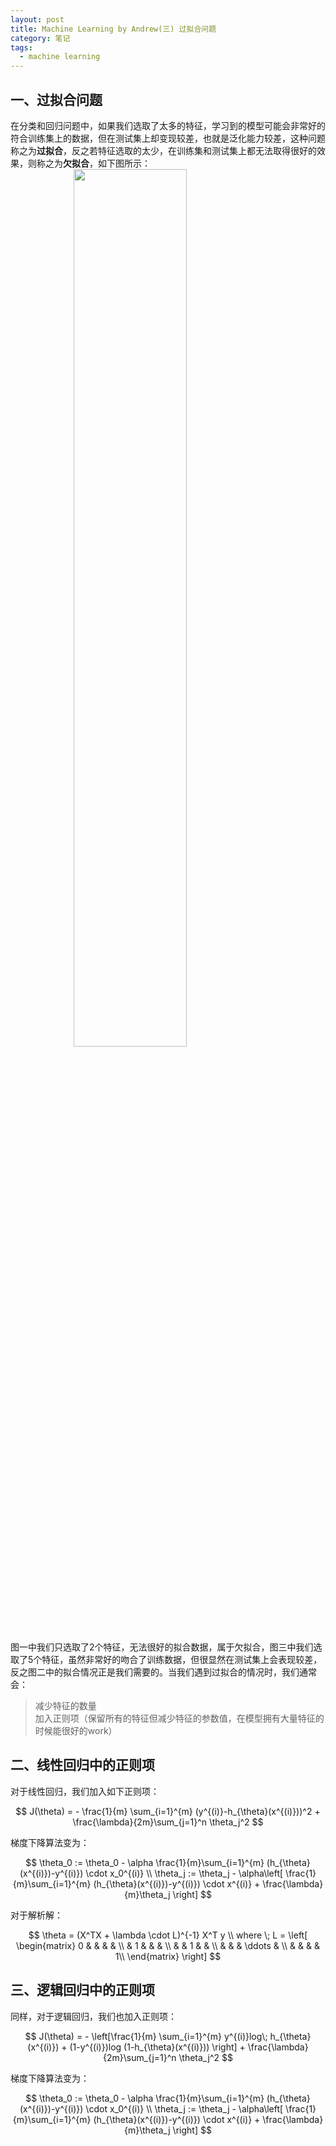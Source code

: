 ```yaml
---
layout: post
title: Machine Learning by Andrew(三) 过拟合问题
category: 笔记
tags: 
  - machine learning
---
```


<style>
img{
    width: 60%;
    padding-left: 20%;
}
</style>

## 一、过拟合问题
在分类和回归问题中，如果我们选取了太多的特征，学习到的模型可能会非常好的符合训练集上的数据，但在测试集上却变现较差，也就是泛化能力较差，这种问题称之为**过拟合**，反之若特征选取的太少，在训练集和测试集上都无法取得很好的效果，则称之为**欠拟合**，如下图所示：
![](https://res.cloudinary.com/bxy1994/image/upload/v1546549648/lr_overfitting_ywwygg.png) 

图一中我们只选取了2个特征，无法很好的拟合数据，属于欠拟合，图三中我们选取了5个特征，虽然非常好的吻合了训练数据，但很显然在测试集上会表现较差，反之图二中的拟合情况正是我们需要的。当我们遇到过拟合的情况时，我们通常会：
> 减少特征的数量  
> 加入正则项（保留所有的特征但减少特征的参数值，在模型拥有大量特征的时候能很好的work）

## 二、线性回归中的正则项
对于线性回归，我们加入如下正则项：

$$
J(\theta) = - \frac{1}{m} \sum_{i=1}^{m} (y^{(i)}-h_{\theta}(x^{(i)}))^2 + \frac{\lambda}{2m}\sum_{j=1}^n \theta_j^2
$$
  
梯度下降算法变为：

$$
\theta_0 := \theta_0 - \alpha \frac{1}{m}\sum_{i=1}^{m}  (h_{\theta}(x^{(i)})-y^{(i)}) \cdot x_0^{(i)} \\
\theta_j := \theta_j - \alpha\left[ \frac{1}{m}\sum_{i=1}^{m}  (h_{\theta}(x^{(i)})-y^{(i)}) \cdot x^{(i)} + \frac{\lambda}{m}\theta_j \right]
$$

对于解析解：  

$$
\theta = (X^TX + \lambda \cdot L)^{-1} X^T y \\
where \; L = \left[ \begin{matrix} 0 & & & & \\ & 1 & & & \\  & & 1 & & \\   & & & \ddots & \\  & & & & 1\\ \end{matrix} \right]
$$



## 三、逻辑回归中的正则项
同样，对于逻辑回归，我们也加入正则项：  

$$
J(\theta) = - \left[\frac{1}{m} \sum_{i=1}^{m} y^{(i)}log\; h_{\theta}(x^{(i)}) + (1-y^{(i)})log (1-h_{\theta}(x^{(i)})) \right] + \frac{\lambda}{2m}\sum_{j=1}^n \theta_j^2
$$

梯度下降算法变为：  

$$
\theta_0 := \theta_0 - \alpha \frac{1}{m}\sum_{i=1}^{m}  (h_{\theta}(x^{(i)})-y^{(i)}) \cdot x_0^{(i)} \\
\theta_j := \theta_j - \alpha\left[ \frac{1}{m}\sum_{i=1}^{m}  (h_{\theta}(x^{(i)})-y^{(i)}) \cdot x^{(i)} + \frac{\lambda}{m}\theta_j \right]
$$
